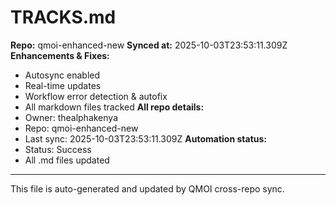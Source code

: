 # TRACKS.md

**Repo:** qmoi-enhanced-new
**Synced at:** 2025-10-03T23:53:11.309Z
**Enhancements & Fixes:**
- Autosync enabled
- Real-time updates
- Workflow error detection & autofix
- All markdown files tracked
**All repo details:**
- Owner: thealphakenya
- Repo: qmoi-enhanced-new
- Last sync: 2025-10-03T23:53:11.309Z
**Automation status:**
- Status: Success
- All .md files updated
---
This file is auto-generated and updated by QMOI cross-repo sync.
